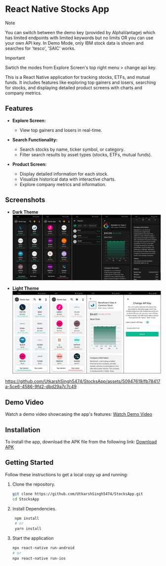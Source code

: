 # React Native Stocks App

> [!NOTE]
>You can switch between the demo key (provided by AlphaVantage) which has limited endpoints with limited keywords but no limits OR you can use your own API key. In Demo Mode, only IBM stock data is shown and searches for 'tesco', 'SAIC' works.

> [!IMPORTANT]
> Swtich the modes from Explore Screen's top right menu > change api key. 

This is a React Native application for tracking stocks, ETFs, and mutual funds. It includes features like exploring top gainers and losers, searching for stocks, and displaying detailed product screens with charts and company metrics.

## Features

- **Explore Screen:**
  - View top gainers and losers in real-time.

- **Search Functionality:**
  - Search stocks by name, ticker symbol, or category.
  - Filter search results by asset types (stocks, ETFs, mutual funds).

- **Product Screen:**
  - Display detailed information for each stock.
  - Visualize historical data with interactive charts.
  - Explore company metrics and information.

## Screenshots
- **Dark Theme**
![Dark Theme](screenshots/darkMerged.png)

- **Light Theme**
![Light Theme](screenshots/lightMerged.png)


https://github.com/UtkarshSingh5474/StocksApp/assets/50947619/fb78417a-5ce6-4586-9fd2-dbd29a7c7c49

## Demo Video

Watch a demo video showcasing the app's features:
[Watch Demo Video](https://youtu.be/NbdVwFFFXMI)

## Installation

To install the app, download the APK file from the following link:
[Download APK](link-to-your-apk-file)



## Getting Started

Follow these instructions to get a local copy up and running:

1. Clone the repository.
   ```bash
   git clone https://github.com/UtkarshSingh5474/StocksApp.git
   cd StocksApp

2. Install Dependencies.
   ```bash
    npm install
    # or
    yarn install

3. Start the application
    ```bash
    npx react-native run-android
    # or
    npx react-native run-ios



